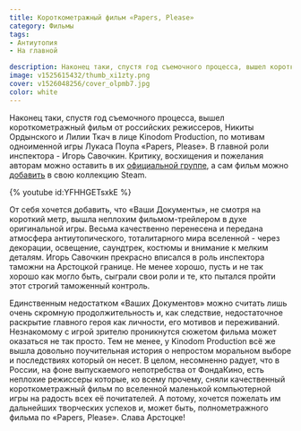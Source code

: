 ```yaml
---
title: Короткометражный фильм «Papers, Please»
category: Фильмы
tags:
- Антиутопия
- На главной

description: Наконец таки, спустя год съемочного процесса, вышел короткометражный фильм от российских режиссеров, Никиты Ордынского и Лилии Ткач.
image: v1525615432/thumb_xi1zty.png
cover: v1526048256/cover_olpmb7.jpg
color: white
---
```


Наконец таки, спустя год съемочного процесса, вышел короткометражный фильм от российских режиссеров, Никиты Ордынского и Лилии Ткач в лице Kinodom Production, по мотивам одноименной игры Лукаса Поупа «Papers, Please». В главной роли инспектора - Игорь Савочкин. Критику, восхищения и пожелания авторам можно оставить в их [официальной группе][1], а сам фильм можно [добавить][2] в свою коллекцию Steam.

<!-- more -->

{% youtube id:YFHHGETsxkE %}

От себя хочется добавить, что «Ваши Документы», не смотря на короткий метр, вышла неплохим фильмом-трейлером в духе оригинальной игры. Весьма качественно перенесена и передана атмосфера антиутопического, тоталитарного мира вселенной - через декорации, освещение, саундтрек, костюмы и внимание к мелким деталям. Игорь Савочкин прекрасно вписался в роль инспектора таможни на Арстоцкой границе. Не менее хорошо, пусть и не так хорошо как могло быть, сыграли свои роли и те, кто пытался пройти этот строгий таможенный контроль.

Единственным недостатком «Ваших Документов» можно считать лишь очень скромную продолжительность и, как следствие, недостаточное раскрытие главного героя как личности, его мотивов и переживаний. Незнакомому с игрой зрителю проникнутся сюжетом фильма может оказаться не так просто. Тем не менее, у Kinodom Production всё же вышла довольно поучительная история о непростом моральном выборе и последствиях который он несет. В целом, несомненно радует, что в России, на фоне выпускаемого непотребства от ФондаКино, есть неплохие режиссеры которые, ко всему прочему, сняли качественный короткометражный фильм по вселенной маленькой компьютерной игры на радость всех её почитателей. А потому, хочется пожелать им дальнейших творческих успехов и, может быть, полнометражного фильма по «Papers, Please». Слава Арстоцке!

[1]:	https://vk.com/paperspleasefilm
[2]:	http://store.steampowered.com/app/804320/Papers_Please__The_Short_Film/